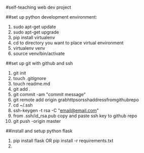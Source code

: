 #self-teaching web dev project

##set up python development environment:
1. sudo apt-get update
1. sudo apt-get upgrade
1. pip install virtualenv
1. cd to directory you want to place virtual environment
1. virtualenv venv
1. source venv/bin/activate

##set up git with github and ssh
1. git init
1. touch .gitignore
1. touch readme.md
1. git add .
1. git commit -am "commit message"
1. git remote add origin grabhttpsorsshaddressfromgithubrepo
1. cd ~/.ssh
1. ssh-keygen -t rsa -C "email@email.com"
1. from .ssh/id_rsa.pub copy and paste ssh key to github repo
1. git push -origin master

##install and setup python flask
1. pip install flask OR pip install -r requirements.txt
1. 